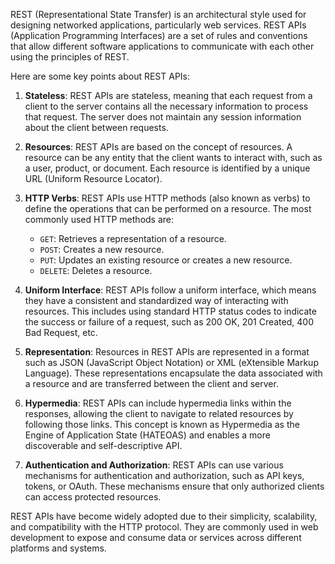 REST (Representational State Transfer) is an architectural style used for designing networked applications, particularly web services. REST APIs (Application Programming Interfaces) are a set of rules and conventions that allow different software applications to communicate with each other using the principles of REST.

Here are some key points about REST APIs:

1. **Stateless**: REST APIs are stateless, meaning that each request from a client to the server contains all the necessary information to process that request. The server does not maintain any session information about the client between requests.

2. **Resources**: REST APIs are based on the concept of resources. A resource can be any entity that the client wants to interact with, such as a user, product, or document. Each resource is identified by a unique URL (Uniform Resource Locator).

3. **HTTP Verbs**: REST APIs use HTTP methods (also known as verbs) to define the operations that can be performed on a resource. The most commonly used HTTP methods are:
   - `GET`: Retrieves a representation of a resource.
   - `POST`: Creates a new resource.
   - `PUT`: Updates an existing resource or creates a new resource.
   - `DELETE`: Deletes a resource.

4. **Uniform Interface**: REST APIs follow a uniform interface, which means they have a consistent and standardized way of interacting with resources. This includes using standard HTTP status codes to indicate the success or failure of a request, such as 200 OK, 201 Created, 400 Bad Request, etc.

5. **Representation**: Resources in REST APIs are represented in a format such as JSON (JavaScript Object Notation) or XML (eXtensible Markup Language). These representations encapsulate the data associated with a resource and are transferred between the client and server.

6. **Hypermedia**: REST APIs can include hypermedia links within the responses, allowing the client to navigate to related resources by following those links. This concept is known as Hypermedia as the Engine of Application State (HATEOAS) and enables a more discoverable and self-descriptive API.

7. **Authentication and Authorization**: REST APIs can use various mechanisms for authentication and authorization, such as API keys, tokens, or OAuth. These mechanisms ensure that only authorized clients can access protected resources.

REST APIs have become widely adopted due to their simplicity, scalability, and compatibility with the HTTP protocol. They are commonly used in web development to expose and consume data or services across different platforms and systems.